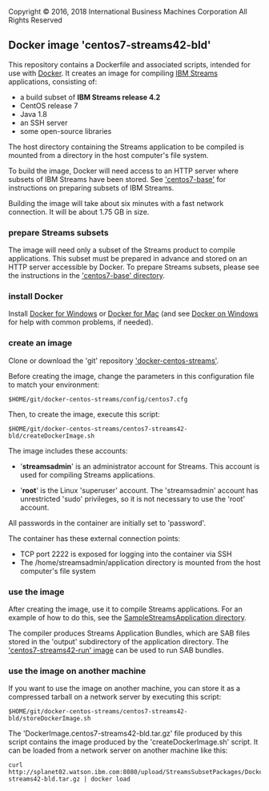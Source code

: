 Copyright &copy; 2016, 2018  International Business Machines Corporation
All Rights Reserved


## Docker image 'centos7-streams42-bld'

This repository contains a Dockerfile and associated scripts, intended for use with [Docker](https://www.docker.com/). It creates an image for compiling [IBM Streams](http://ibmstreams.github.io/) applications, consisting of:

* a build subset of **IBM Streams release 4.2**
* CentOS release 7
* Java 1.8
* an SSH server
* some open-source libraries

The host directory containing the Streams application to be compiled is mounted from a directory in the host computer's file system.

To build the image, Docker will need access to an HTTP server where subsets of IBM Streams have been stored. See ['centos7-base'](../centos7-base) for instructions on preparing subsets of IBM Streams.

Building the image will take about six minutes with a fast network connection. It will be about 1.75 GB in size.


### prepare Streams subsets

The image will need only a subset of the Streams product to compile applications. This subset must be prepared in advance and stored on an HTTP server accessible by Docker. To prepare Streams subsets, please see the instructions in the ['centos7-base' directory](../centos7-base).


### install Docker

Install [Docker for Windows](https://docs.docker.com/windows/) or [Docker for Mac](https://docs.docker.com/mac/) (and see [Docker on Windows](https://developer.ibm.com/bluemix/2015/04/16/installing-docker-windows-fixes-common-problems/) for help with common problems, if needed).


### create an image

Clone or download the 'git' repository ['docker-centos-streams'](https://github.com/ejpring/docker-centos-streams).

Before creating the image, change the parameters in this configuration file to match your environment:

    $HOME/git/docker-centos-streams/config/centos7.cfg

Then, to create the image, execute this script:

    $HOME/git/docker-centos-streams/centos7-streams42-bld/createDockerImage.sh

The image includes these accounts:

* '**streamsadmin**' is an administrator account for Streams. This account is used for compiling Streams applications.

* '**root**' is the Linux 'superuser' account. The 'streamsadmin' account has unrestricted 'sudo' privileges, so it is not necessary to use the 'root' account.

All passwords in the container are initially set to 'password'.

The container has these external connection points:

* TCP port 2222 is exposed for logging into the container via SSH
* The /home/streamsadmin/application directory is mounted from the host computer's file system


### use the image

After creating the image, use it to compile Streams applications. For an example of how to do this, see the [SampleStreamsApplication directory](../../samples/SampleStreamsApplication).

The compiler produces Streams Application Bundles, which are SAB files stored in the 'output' subdirectory of the application directory. The ['centos7-streams42-run' image](../centos7-streams42-run) can be used to run SAB bundles.


### use the image on another machine

If you want to use the image on another machine, you can store it as a compressed tarball on a network server by executing this script:

    $HOME/git/docker-centos-streams/centos7-streams42-bld/storeDockerImage.sh

The 'DockerImage.centos7-streams42-bld.tar.gz' file produced by this script contains the image produced by the 'createDockerImage.sh' script. It can be loaded from a network server on another machine like this:

    curl http://splanet02.watson.ibm.com:8080/upload/StreamsSubsetPackages/DockerImage.centos7-streams42-bld.tar.gz | docker load
